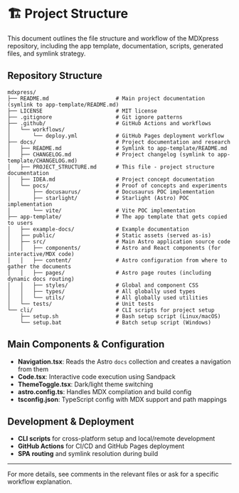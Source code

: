 # 🏗️ Project Structure

This document outlines the file structure and workflow of the MDXpress repository, including the app template, documentation, scripts, generated files, and symlink strategy.

## Repository Structure

```
mdxpress/
├── README.md                     # Main project documentation (symlink to app-template/README.md)
├── LICENSE                       # MIT license
├── .gitignore                    # Git ignore patterns
├── .github/                      # GitHub Actions and workflows
│   └── workflows/
│       └── deploy.yml            # GitHub Pages deployment workflow
├── docs/                         # Project documentation and research
│   ├── README.md                 # Symlink to app-template/README.md
│   ├── CHANGELOG.md              # Project changelog (symlink to app-template/CHANGELOG.md)
│   ├── PROJECT_STRUCTURE.md      # This file - project structure documentation
│   ├── IDEA.md                   # Project concept documentation
│   └── pocs/                     # Proof of concepts and experiments
│       ├── docusaurus/           # Docusaurus POC implementation
│       ├── starlight/            # Starlight (Astro) POC implementation
│       └── vite/                 # Vite POC implementation
├── app-template/                 # The app template that gets copied to users
│   ├── example-docs/             # Example documentation
│   ├── public/                   # Static assets (served as-is)
│   ├── src/                      # Main Astro application source code
│   │   ├── components/           # Astro and React components (for interactive/MDX code)
│   │   ├── content/              # Astro configuration from where to gather the documents
│   │   ├── pages/                # Astro page routes (including dynamic docs routing)
│   │   ├── styles/               # Global and component CSS
│   │   ├── types/                # All globally used types
│   │   └── utils/                # All globally used utilities
│   └── tests/                    # Unit tests
└── cli/                          # CLI scripts for project setup
    ├── setup.sh                  # Bash setup script (Linux/macOS)
    └── setup.bat                 # Batch setup script (Windows)
```

## Main Components & Configuration

- **Navigation.tsx**: Reads the Astro `docs` collection and creates a navigation from them
- **Code.tsx**: Interactive code execution using Sandpack
- **ThemeToggle.tsx**: Dark/light theme switching
- **astro.config.ts**: Handles MDX compilation and build config
- **tsconfig.json**: TypeScript config with MDX support and path mappings

## Development & Deployment

- **CLI scripts** for cross-platform setup and local/remote development
- **GitHub Actions** for CI/CD and GitHub Pages deployment
- **SPA routing** and symlink resolution during build

---

For more details, see comments in the relevant files or ask for a specific workflow explanation.
